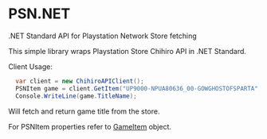 # PSN.NET
.NET Standard API for Playstation Network Store fetching

This simple library wraps Playstation Store Chihiro API in .NET Standard.

Client Usage:
```c#
  var client = new ChihiroAPIClient();
  PSNItem game = client.GetItem("UP9000-NPUA80636_00-GOWGHOSTOFSPARTA", "US", "20");
  Console.WriteLine(game.TitleName);
```
  Will fetch and return game title from the store.
  
For PSNItem properties refer to [GameItem](https://github.com/FaithLV/PSN.NET/blob/master/PSN.NET/PSNGameItem.cs) object.
